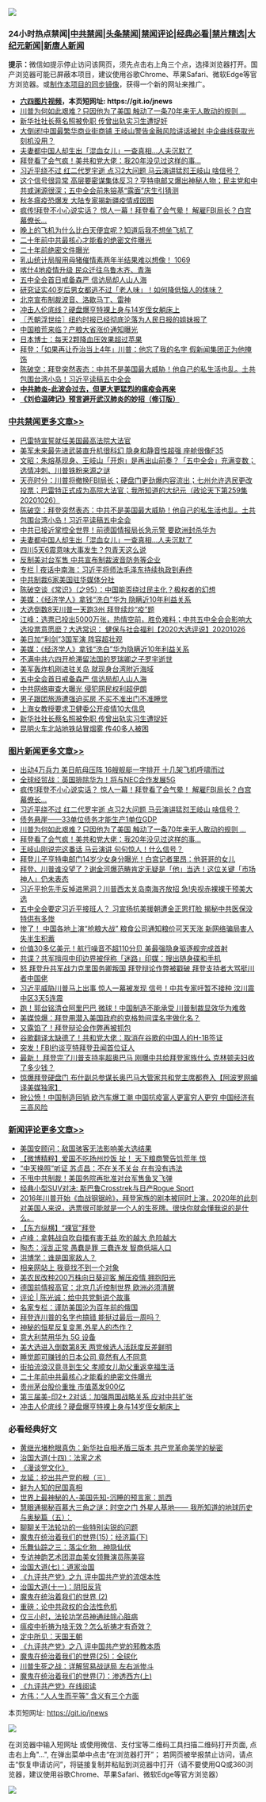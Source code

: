 ![](https://raw.githubusercontent.com/fqnews/bnews/master/64photo/fqnews-qr.jpg)

<div id="tt">
<h3>24小时热点禁闻|<a href="#%E4%B8%AD%E5%85%B1%E7%A6%81%E9%97%BB%E6%9B%B4%E5%A4%9A%E6%96%87%E7%AB%A0">中共禁闻</a>|<a href="#%E5%9B%BE%E7%89%87%E6%96%B0%E9%97%BB%E6%9B%B4%E5%A4%9A%E6%96%87%E7%AB%A0">头条禁闻</a>|<a href="#%E6%96%B0%E9%97%BB%E8%AF%84%E8%AE%BA%E6%9B%B4%E5%A4%9A%E6%96%87%E7%AB%A0">禁闻评论|<a href="#%E5%BF%85%E7%9C%8B%E7%BB%8F%E5%85%B8%E5%A5%BD%E6%96%87">经典必看|<a href="/video.md#%E7%A6%81%E7%89%87%E7%B2%BE%E9%80%89">禁片精选</a>|<a href="https://github.com/fqnews/djy/blob/master/gb/nf1351518.md#1">大纪元新闻</a>|<a href="https://github.com/fqnews/ntdtv/blob/master/gb/prog204.md#1">新唐人新闻</a></h3>
<div><b>提示：</b>微信如提示停止访问该网页，须先点击右上角三个点，选择浏览器打开。国产浏览器可能已屏蔽本项目，建议使用谷歌Chrome、苹果Safari、微软Edge等官方浏览器。或<a href="https://github.com/fqnews/bnews/blob/master/%E5%88%B6%E4%BD%9Cgit%E7%A6%81%E9%97%BB%E9%95%9C%E5%83%8F.md">制作本项目的同步镜像</a>，获得一个新的网址来推广。</div>
<ul>
<li><b><a href="http://d1.bdrive.tk/64.mp4" target="_blank">六四图片视频</a>，本页短网址: https://git.io/jnews</b></li>
<li><a href="/topimagenews/20201026/1420441.md">川普为何如此艰难？只因他为了美国 触动了一条70年来无人敢动的规则 ...</a></li>
<li><a href="/cbnews/20201026/1420506.md">新华社社长蔡名照被免职 传曾出轨实习生遭捉奸</a></li>
<li><a href="/cnnews/20201026/1420529.md">大倒闭!中国最繁华商业街商铺 王岐山警告金融风险讲话被封 中企曲线获取光刻机没用？</a></li>
<li><a href="/cbnews/20201027/1420771.md">夫妻都中国人却生出「混血女儿」一查真相…人夫沉默了</a></li>
<li><a href="/topimagenews/20201026/1420440.md">拜登看了会气疯！美共和党大佬：我20年没见过这样的事…</a></li>
<li><a href="/topimagenews/20201026/1420612.md">习近平绕不过 红二代罗宇逝 点习2大问题 马云演讲猛怼王岐山 啥信号？</a></li>
<li><a href="/bannedvideo/20201026/1420548.md">这个信号很异常 高层要密谋集体反习？亨特电邮又爆出神秘人物；民主党和中共或渊源很深；五中全会前朱镕基“露面”庆生引猜测</a></li>
<li><a href="/cbnews/20201026/1420479.md">秋冬瘟疫恐爆发 大陆专家揭新疆疫情成因图</a></li>
<li><a href="/topimagenews/20201026/1420667.md">疯传!拜登不小心说实话？ 惊人一幕！拜登看了会气晕！ 解雇FBI局长？白宫幕僚长...</a></li>
<li><a href="/funmedia/20201027/1420805.md">晚上的飞机为什么比白天便宜呢？知道后我不想坐飞机了</a></li>
<li><a href="/comments/20201027/1420737.md">二十年前中共最核心才能看的绝密文件曝光</a></li>
<li><a href="/renquan/20201026/1420472.md">二十年前绝密文件曝光</a></li>
<li><a href="/bannedvideo/20201026/1420601.md">乳山统计局服用母猪催情素两年半结果难以想像！ 1069</a></li>
<li><a href="/cbnews/20201026/1420443.md">喀什4地疫情升级 民众迁往乌鲁木齐、青海</a></li>
<li><a href="/cbnews/20201026/1420521.md">五中全会首日戒备森严 信访局却人山人海</a></li>
<li><a href="/health/20201026/1420448.md">研究证实40岁后男女都逃不过「老人味」！如何降低恼人的体味？</a></li>
<li><a href="/headline/20201026/1420508.md">北京宣布制裁波音、洛歇马丁、雷神</a></li>
<li><a href="/comments/20201027/1420721.md">冲击人伦底线？硬盘爆亨特裸上身与14岁侄女躺床上</a></li>
<li><a href="/ssgc/20201027/1420784.md">〖兲朝浮世绘〗纽约时报已经彻底沦落为人民日报的姐妹报了</a></li>
<li><a href="/cbnews/20201026/1420442.md">中国粮荒来临？产粮大省涨价通知曝光</a></li>
<li><a href="/comments/20201026/1420466.md">日本博士：每天2颗降血压效果超过苹果</a></li>
<li><a href="/cnnews/20201027/1420711.md">拜登：「如果再让乔治当上4年」川普：他忘了我的名字 假新闻集团正为他掩饰</a></li>
<li><a href="/cbnews/20201027/1420819.md">陈破空：拜登突然表态：中共不是美国最大威胁！他自己的私生活也乱。土共包围台湾小岛！习近平读稿五中全会</a></li>
<li><b><a href="/comments/20200211/1275071.md" target="_blank">中共肺炎-此波会过去，但更大更猛烈的瘟疫会再来</a></b></li>
<li><b><a href="/comments/20200207/1272816.md" target="_blank">《刘伯温碑记》预言避开武汉肺炎的妙招（修订版）</a></b></li>
</ul>
</div>

<div class="catlist">
<h3><a href="/cbnews/" target="_blank">中共禁闻</a><span><a href="/cbnews/" target="_blank" rel="nofollow">更多文章>></a></span></h3>
<ul>
<li><a href="/cbnews/20201027/1420980.md" target="_blank">巴雷特宣誓就任美国最高法院大法官</a></li>
<li><a href="/cbnews/20201027/1420860.md" target="_blank">美军未来最先进武装直升机很科幻 隐身和静音性超强 座舱很像F35</a></li>
<li><a href="/cbnews/20201027/1420855.md" target="_blank">文昭：朱熔基现身、王岐山「开炮」是再出山前奏？「五中全会」充满变数；选情冲刺、川普铁粉来源之谜</a></li>
<li><a href="/cbnews/20201027/1420835.md" target="_blank">天亮时分：川普将撤换FBI局长；硬盘门更劲爆内容流出；七州允许选民更改投票；巴雷特正式成为高院大法官；我所知道的大纪元（政论天下第259集 20201026）</a></li>
<li><a href="/cbnews/20201027/1420819.md" target="_blank">陈破空：拜登突然表态：中共不是美国最大威胁！他自己的私生活也乱。土共包围台湾小岛！习近平读稿五中全会</a></li>
<li><a href="/cbnews/20201027/1420801.md" target="_blank">中共已接近掌控全世界！前德国情报局长急示警 要欧洲封杀华为</a></li>
<li><a href="/cbnews/20201027/1420771.md" target="_blank">夫妻都中国人却生出「混血女儿」一查真相…人夫沉默了</a></li>
<li><a href="/cbnews/20201027/1420750.md" target="_blank">四川5天6震意味大事发生？包青天这么说</a></li>
<li><a href="/cbnews/20201027/1420738.md" target="_blank">反制美对台军售 中共宣布制裁波音防务等企业</a></li>
<li><a href="/cbnews/20201027/1420731.md" target="_blank">专栏 | 夜话中南海：习近平将师法毛泽东持续执政到寿终</a></li>
<li><a href="/cbnews/20201027/1420729.md" target="_blank">中共制裁6家美国驻华媒体分社</a></li>
<li><a href="/cbnews/20201027/1420705.md" target="_blank">陈破空谈《常识》（之95）：中国能否绕过民主化？极权者的幻想</a></li>
<li><a href="/cbnews/20201027/1420703.md" target="_blank">美媒：《经济学人》拿钱“洗白”华为 隐瞒近10年利益关系</a></li>
<li><a href="/cbnews/20201027/1420695.md" target="_blank">大选倒数8天川普一天跑3州 拜登续炒“疫”题</a></li>
<li><a href="/cbnews/20201026/1420665.md" target="_blank">江峰：选票已投出5000万张，热情空前，胜负难料；中共五中全会会影响大选投票意愿麽？大选常识： 健保与社会福利【2020大选评说】20201026</a></li>
<li><a href="/cbnews/20201026/1420657.md" target="_blank">美日加“利剑”3国军演 阵容超壮观</a></li>
<li><a href="/cbnews/20201026/1420642.md" target="_blank">美媒：《经济学人》拿钱“洗白”华为隐瞒近10年利益关系</a></li>
<li><a href="/cbnews/20201026/1420593.md" target="_blank">不满中共六四开枪滞留法国的罗瑞卿之子罗宇逝世</a></li>
<li><a href="/cbnews/20201026/1420552.md" target="_blank">美军轰炸机刚进驻关岛 就现身台湾附近海域</a></li>
<li><a href="/cbnews/20201026/1420521.md" target="_blank">五中全会首日戒备森严 信访局却人山人海</a></li>
<li><a href="/cbnews/20201026/1420520.md" target="_blank">中共网络审查大曝光 侵犯网民权利超伊朗</a></li>
<li><a href="/cbnews/20201026/1420519.md" target="_blank">男子跟团旅游遭强迫买房 不买不准出门不准睡觉</a></li>
<li><a href="/cbnews/20201026/1420518.md" target="_blank">上海女教授要求卫健委公开疫情10大信息</a></li>
<li><a href="/cbnews/20201026/1420506.md" target="_blank">新华社社长蔡名照被免职 传曾出轨实习生遭捉奸</a></li>
<li><a href="/cbnews/20201026/1420505.md" target="_blank">昆明火车北站地铁站冒烟雾 传40多人被困</a></li>

</ul>
</div>
<div class="catlist">
<h3><a href="/topimagenews/" target="_blank">图片新闻</a><span><a href="/topimagenews/" target="_blank" rel="nofollow">更多文章>></a></span></h3>
<ul>
<li><a href="/topimagenews/20201027/1420910.md" target="_blank">出动4万兵力 美日航母压阵 16艘舰艇一字排开 十几架飞机呼啸而过</a></li>
<li><a href="/topimagenews/20201027/1420728.md" target="_blank">全球经贸战：英国排除华为！将与NEC合作发展5G</a></li>
<li><a href="/topimagenews/20201026/1420667.md" target="_blank">疯传!拜登不小心说实话？ 惊人一幕！拜登看了会气晕！ 解雇FBI局长？白宫幕僚长&#8230;</a></li>
<li><a href="/topimagenews/20201026/1420612.md" target="_blank">习近平绕不过 红二代罗宇逝 点习2大问题 马云演讲猛怼王岐山 啥信号？</a></li>
<li><a href="/topimagenews/20201026/1420478.md" target="_blank">债务悬崖——33单位债务才能生产1单位GDP</a></li>
<li><a href="/topimagenews/20201026/1420441.md" target="_blank">川普为何如此艰难？只因他为了美国 触动了一条70年来无人敢动的规则 &#8230;</a></li>
<li><a href="/topimagenews/20201026/1420440.md" target="_blank">拜登看了会气疯！美共和党大佬：我20年没见过这样的事…</a></li>
<li><a href="/topimagenews/20201026/1420376.md" target="_blank">王岐山刚说完这番话 马云演讲 句句惊人！什么信号？</a></li>
<li><a href="/comments/20201026/1420284.md" target="_blank">拜登儿子亨特电邮门14岁少女身分曝光！白宫记者里昂：他哥哥的女儿</a></li>
<li><a href="/topimagenews/20201026/1420234.md" target="_blank">拜登、川普谁没望了？谢金河爆范畴肯定无疑是「他」当选！这位关键「市场神人」仍未表态</a></li>
<li><a href="/topimagenews/20201026/1420202.md" target="_blank">习近平抢先手反掉进黑洞？川普西太关岛南海齐放招 急!央视赤裸裸干预美大选</a></li>
<li><a href="/topimagenews/20201025/1420116.md" target="_blank">五中全会要定习近平接班人？ 习宣扬抗美援朝遭金正恩打脸 揭秘中共医保没特供有多惨</a></li>
<li><a href="/topimagenews/20201025/1420081.md" target="_blank">惨了！ 中国各地上演“抢粮大战” 粮食公司通知粮价可天天涨 新网络骗局害人失半生积蓄</a></li>
<li><a href="/topimagenews/20201025/1419905.md" target="_blank">价值30多亿美元！航行噪音不超110分贝 美最强隐身驱逐舰完成首射</a></li>
<li><a href="/topimagenews/20201025/1419885.md" target="_blank">共谍？共军擅闯中印边界被俘称「迷路」印媒：搜出随身碟和手机</a></li>
<li><a href="/topimagenews/20201025/1419696.md" target="_blank">怒 拜登升共军战力克里国务卿叛国 拜登辩论作弊被戳破 拜登支持者大骂挺川者中国佬</a></li>
<li><a href="/topimagenews/20201024/1419632.md" target="_blank">习近平威胁川普马上出事 惊人一幕被发现 信号！中共专家吁暂不接种 汶川震中区3天5连震</a></li>
<li><a href="/topimagenews/20201024/1419580.md" target="_blank">跑！郭台铭清仓阿里巴巴 微球！中国制造不能承受 川普制裁显效华为难救</a></li>
<li><a href="/topimagenews/20201024/1419448.md" target="_blank">美媒惊爆：拜登用潜入美国政府的克格勃间谍名字做化名？</a></li>
<li><a href="/topimagenews/20201024/1419418.md" target="_blank">又露馅了！拜登辩论会作弊再被抓包</a></li>
<li><a href="/topimagenews/20201024/1419395.md" target="_blank">谷歌翻译太缺德了！共和党大佬：取消在谷歌的中国人的H-1B签证</a></li>
<li><a href="/topimagenews/20201024/1419394.md" target="_blank">突发！FBI约谈亨特拜登丑闻首位证人</a></li>
<li><a href="/topimagenews/20201024/1419175.md" target="_blank">最新！ 拜登完了川普支持率超奥巴马 刚曝中共给拜登家族什么 克林顿夫妇收了多少钱？</a></li>
<li><a href="/topimagenews/20201024/1419161.md" target="_blank">惊爆拜登硬盘门 布什副总参谋长奥巴马大管家共和党主席都卷入【阿波罗网编译美媒独家】</a></li>
<li><a href="/topimagenews/20201023/1419001.md" target="_blank">掀公愤！中国制造回销 欧汽车爆工潮 中国抗疫富人更富穷人更穷 中国经济有三高风险</a></li>

</ul>
</div>
<div class="catlist">
<h3><a href="/comments/" target="_blank">新闻评论</a><span><a href="/comments/" target="_blank" rel="nofollow">更多文章>></a></span></h3>
<ul>
<li><a href="/comments/20201027/1420955.md" target="_blank">美国安顾问：敌国骇客无法影响美大选结果</a></li>
<li><a href="/comments/20201027/1420950.md" target="_blank">【微博精粹】爱国不吃扬州炒饭 扯！ 天下粮商警告饥荒年 惊</a></li>
<li><a href="/comments/20201027/1420931.md" target="_blank">“中天换照”听证 苏贞昌：不在关不关台 在有没有违法</a></li>
<li><a href="/comments/20201027/1420930.md" target="_blank">不甩中共制裁！美国务院再批准对台军售鱼叉飞弹</a></li>
<li><a href="/comments/20201027/1420929.md" target="_blank">经典小型SUV对决: 斯巴鲁Crosstrek与日产Rogue Sport</a></li>
<li><a href="/comments/20201027/1420676.md" target="_blank">2016年川普开始《血战钢锯岭》，拜登家族的剧本被同时上演，2020年的此刻对美国人来说，选票很可能就是一个人的生死牌。很快你就会懂我说的是什么。</a></li>
<li><a href="/comments/20201027/1420889.md" target="_blank">【东方纵横】“裸官”拜登</a></li>
<li><a href="/comments/20201027/1420867.md" target="_blank">卢峰：拿韩战自吹自擂有害无益 吹的越大 危险越大</a></li>
<li><a href="/comments/20201027/1420866.md" target="_blank">陶杰：淫乱正常 愚蠢是罪 三蠢连发 智商低端人口</a></li>
<li><a href="/comments/20201027/1420865.md" target="_blank">洪博学：谁是国家敌人？</a></li>
<li><a href="/comments/20201027/1420864.md" target="_blank">相亲网站上 我竟找不到一个对象</a></li>
<li><a href="/comments/20201027/1420841.md" target="_blank">美农民改种200万株向日葵迎客 解压疫情 拥抱阳光</a></li>
<li><a href="/comments/20201027/1420827.md" target="_blank">德国前情报高官：北京几近控制世界 欧洲必须清醒</a></li>
<li><a href="/comments/20201027/1420797.md" target="_blank">评论 | 陈光诚：给中共党魁讲个故事</a></li>
<li><a href="/comments/20201027/1420795.md" target="_blank">名家专栏：谨防美国沦为百年前的俄国</a></li>
<li><a href="/comments/20201027/1420783.md" target="_blank">拜登连川普的名字也搞错 能挺过最后一周吗？</a></li>
<li><a href="/comments/20201027/1420782.md" target="_blank">神秘的恒星反复变黑,外星人的杰作？</a></li>
<li><a href="/comments/20201027/1420760.md" target="_blank">意大利禁用华为 5G 设备</a></li>
<li><a href="/comments/20201027/1420759.md" target="_blank">美大选进入倒数第8天 两党候选人活跃度反差鲜明</a></li>
<li><a href="/comments/20201027/1420758.md" target="_blank">睡觉即可赚钱的日本公司 竟然有人不同意</a></li>
<li><a href="/comments/20201027/1420747.md" target="_blank">街拍流浪汉竟寻到生父 孝顺女儿助父重返幸福生活</a></li>
<li><a href="/comments/20201027/1420737.md" target="_blank">二十年前中共最核心才能看的绝密文件曝光</a></li>
<li><a href="/comments/20201027/1420736.md" target="_blank">贵州茅台股价重挫 市值蒸发900亿</a></li>
<li><a href="/comments/20201027/1420735.md" target="_blank">第三届美-印2+ 2对话：加强两国战略关系 应对中共扩张</a></li>
<li><a href="/comments/20201027/1420721.md" target="_blank">冲击人伦底线？硬盘爆亨特裸上身与14岁侄女躺床上</a></li>

</ul>
</div>

<div class="catlist">
<h3>必看经典好文</h3>
<ul>
<li><a href="/lifebaike/20180921/1001174.md" target="_blank">黄继光堵枪眼真伪：新华社自相矛盾三版本 共产党革命美学的秘密</a></li>
<li><a href="/cbnews/20180320/916962.md" target="_blank">治国大道(十四)：法家之术</a></li>
<li><a href="/comments/20200521/783167.md" target="_blank">《漫谈党文化》</a></li>
<li><a href="/comments/20200929/1405201.md" target="_blank">龙延：挖出共产党的根（三）</a></li>
<li><a href="/comments/20200926/1403589.md" target="_blank">鲜为人知的民国真相</a></li>
<li><a href="/comments/20200605/783244.md" target="_blank">世界上最神秘的人-美国先知-沉睡的预言家：凯西</a></li>
<li><a href="/cbnews/20170907/819423.md" target="_blank">慧眼通揭秘百慕大三角之谜：时空之门 外星人基地—— 我所知道的地球历史与奥秘篇（五）：</a></li>
<li><a href="/comments/20190417/1114875.md" target="_blank">聊聊关于法轮功的一些特别尖锐的问题</a></li>
<li><a href="/topimagenews/20180610/955499.md" target="_blank">魔鬼在统治着我们的世界(15)：经济篇(下)</a></li>
<li><a href="/tculture/20190101/1056889.md" target="_blank">乐舞仙踪之三：落尘化物　神隐仙伏</a></li>
<li><a href="/topimagenews/20180404/923380.md" target="_blank">专访神韵艺术团混血美女领舞演员陈美容</a></li>
<li><a href="/cbnews/20190424/913985.md" target="_blank">治国大道(七)：道家治国</a></li>
<li><a href="/bookonline/20131116/201045.md" target="_blank">《九评共产党》之九 评中国共产党的流氓本性</a></li>
<li><a href="/cbnews/20180317/915893.md" target="_blank">治国大道(十一)：阴阳反背</a></li>
<li><a href="/topimagenews/20180520/944940.md" target="_blank">魔鬼在统治着我们的世界 (2)</a></li>
<li><a href="/comments/20200705/783271.md" target="_blank">重磅：论中共政权的合法性危机</a></li>
<li><a href="/health/20170626/780270.md" target="_blank">仅三小时，法轮功学员神通祛除心脏病</a></li>
<li><a href="/comments/20200502/1322275.md" target="_blank">瘟疫中祈祷为啥无效？怎么祈祷才有奇效？</a></li>
<li><a href="/tculture/xiulian/20151111/470021.md" target="_blank">定中所见：天国王朝</a></li>
<li><a href="/bookonline/20131116/201047.md" target="_blank">《九评共产党》之八 评中国共产党的邪教本质</a></li>
<li><a href="/comments/20181017/1014654.md" target="_blank">魔鬼在统治着我们的世界(25)：全球化</a></li>
<li><a href="/comments/20200908/1392745.md" target="_blank">川普生死之战：详解贸易战谜局 左右派惨斗</a></li>
<li><a href="/topimagenews/20180527/948369.md" target="_blank">魔鬼在统治着我们的世界(7)：渗透西方(上)</a></li>
<li><a href="/bookonline/20131116/201057.md" target="_blank">《九评共产党》在线阅读</a></li>
<li><a href="/comments/20200720/1363377.md" target="_blank">方伟：“人人生而平等” 含义有三个方面</a></li>

</ul>
</div>

本页短网址: https://git.io/jnews

![](https://raw.githubusercontent.com/fqnews/bnews/master/64photo/fqnews-qr.jpg)

在浏览器中输入短网址 或使用微信、支付宝等二维码工具扫描二维码打开页面, 点击右上角"...", 在弹出菜单中点击“在浏览器打开”； 若网页被举报禁止访问，请点击“恢复申请访问”，将链接复制并粘贴到浏览器中打开（请不要使用QQ或360浏览器，建议使用谷歌Chrome、苹果Safari、微软Edge等官方浏览器）

![](https://raw.githubusercontent.com/fqnews/bnews/master/64photo/wx.jpg)